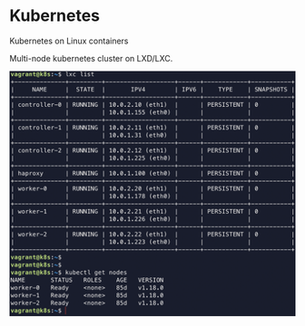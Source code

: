 # Kubernetes


Kubernetes on Linux containers


Multi-node kubernetes cluster on LXD/LXC.


<img src="images/lxc:lxd nodes.png" width="700">

